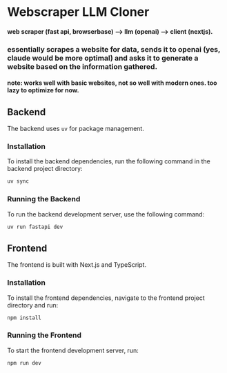 # Webscraper LLM Cloner
#### web scraper (fast api, browserbase) --> llm (openai) --> client (nextjs).

### essentially scrapes a website for data, sends it to openai (yes, claude would be more optimal) and asks it to generate a website based on the information gathered.

#### note: works well with basic websites, not so well with modern ones. too lazy to optimize for now.

## Backend

The backend uses `uv` for package management.

### Installation

To install the backend dependencies, run the following command in the backend project directory:

```bash
uv sync
```

### Running the Backend

To run the backend development server, use the following command:

```bash
uv run fastapi dev
```

## Frontend

The frontend is built with Next.js and TypeScript.

### Installation

To install the frontend dependencies, navigate to the frontend project directory and run:

```bash
npm install
```

### Running the Frontend

To start the frontend development server, run:

```bash
npm run dev
```